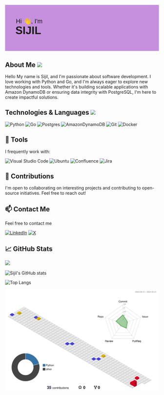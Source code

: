 ![Sijilo](./assets/images/header.png)

## About Me  <img src = "https://raw.githubusercontent.com/MartinHeinz/MartinHeinz/master/wave.gif" width = 50px>

Hello My name is Sijil, and I'm passionate about software development. I love working with Python and Go, and I'm always eager to explore new technologies and tools. Whether it's building scalable applications with Amazon DynamoDB or ensuring data integrity with PostgreSQL, I'm here to create impactful solutions.

## Technologies & Languages <img src = "https://media2.giphy.com/media/QssGEmpkyEOhBCb7e1/giphy.gif?cid=ecf05e47a0n3gi1bfqntqmob8g9aid1oyj2wr3ds3mg700bl&rid=giphy.gif" width = 32px>

![Python](https://img.shields.io/badge/python-3670A0?style=for-the-badge&logo=python&logoColor=ffdd54)
![Go](https://img.shields.io/badge/go-%2300ADD8.svg?style=for-the-badge&logo=go&logoColor=white)
![Postgres](https://img.shields.io/badge/postgres-%23316192.svg?style=for-the-badge&logo=postgresql&logoColor=white)
![AmazonDynamoDB](https://img.shields.io/badge/Amazon%20DynamoDB-4053D6?style=for-the-badge&logo=Amazon%20DynamoDB&logoColor=white)
![Git](https://img.shields.io/badge/git-%23F05033.svg?style=for-the-badge&logo=git&logoColor=white)
![Docker](https://img.shields.io/badge/docker-%230db7ed.svg?style=for-the-badge&logo=docker&logoColor=white)

## 🧰 Tools

I frequently work with:

![Visual Studio Code](https://img.shields.io/badge/Visual%20Studio%20Code-0078d7.svg?style=for-the-badge&logo=visual-studio-code&logoColor=white)
![Ubuntu](https://img.shields.io/badge/Ubuntu-E95420?style=for-the-badge&logo=ubuntu&logoColor=white)
![Confluence](https://img.shields.io/badge/confluence-%23172BF4.svg?style=for-the-badge&logo=confluence&logoColor=white)
![Jira](https://img.shields.io/badge/jira-%230A0FFF.svg?style=for-the-badge&logo=jira&logoColor=white)

## 🤝 Contributions

I'm open to collaborating on interesting projects and contributing to open-source initiatives. Feel free to reach out!

## 📫 Contact Me

Feel free to contact me

[![LinkedIn](https://img.shields.io/badge/linkedin-%230077B5.svg?style=for-the-badge&logo=linkedin&logoColor=white)](https://www.linkedin.com/in/sijilo/)
[![X](https://img.shields.io/badge/X-%23000000.svg?style=for-the-badge&logo=X&logoColor=white)](https://x.com/sijil_o)

## 📈 GitHub Stats

![](https://komarev.com/ghpvc/?username=sijilo&style=flat-square)

![Sijil's GitHub stats](https://github-readme-stats.vercel.app/api?username=sijilo&show_icons=true&title_color=fff&icon_color=79ff97&text_color=9f9f9f&bg_color=151515&count_private=true)

![Top Langs](https://github-readme-stats.vercel.app/api/top-langs/?username=sijilo&layout=compact&langs_count=6&title_color=fff&text_color=9f9f9f&bg_color=151515)

<!--START_SECTION:waka-->

<!--END_SECTION:waka-->

![sijilo-graph](./profile-3d-contrib/profile-gitblock.svg)

